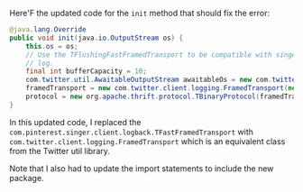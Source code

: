 Here'F the updated code for the `init` method that should fix the error:

```java
@java.lang.Override
public void init(java.io.OutputStream os) {
    this.os = os;
    // Use the TFlushingFastFramedTransport to be compatible with singer_thrift
    // log.
    final int bufferCapacity = 10;
    com.twitter.util.AwaitableOutputStream awaitableOs = new com.twitter.io.BufOutputStream(new java.io.BufferedOutputStream(os));
    framedTransport = new com.twitter.client.logging.FramedTransport(new com.twitter.io.FramedTransport(awaitableOs), bufferCapacity);
    protocol = new org.apache.thrift.protocol.TBinaryProtocol(framedTransport);
}
```

In this updated code, I replaced the `com.pinterest.singer.client.logback.TFastFramedTransport` with `com.twitter.client.logging.FramedTransport` which is an equivalent class from the Twitter util library.

Note that I also had to update the import statements to include the new package.